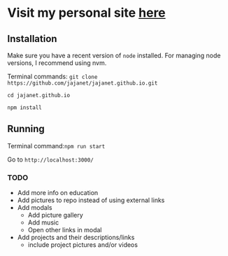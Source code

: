 # Visit my personal site [here](https://jajanet.github.io)


## Installation
Make sure you have a recent version of `node` installed. For managing node versions, I recommend using nvm.

Terminal commands:
`git clone https://github.com/jajanet/jajanet.github.io.git`

`cd jajanet.github.io`

`npm install`

## Running
Terminal command:`npm run start`

Go to `http://localhost:3000/`


### TODO
- Add more info on education
- Add pictures to repo instead of using external links
- Add modals
  - Add picture gallery
  - Add music
  - Open other links in modal
- Add projects and their descriptions/links
  - include project pictures and/or videos

